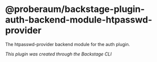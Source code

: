 # @proberaum/backstage-plugin-auth-backend-module-htpasswd-provider

The htpasswd-provider backend module for the auth plugin.

_This plugin was created through the Backstage CLI_
